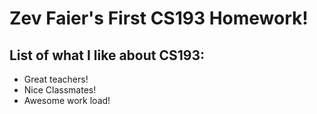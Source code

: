 # Zev Faier's First CS193 Homework!

## List of what I like about CS193:

- Great teachers!
- Nice Classmates!
- Awesome work load!



